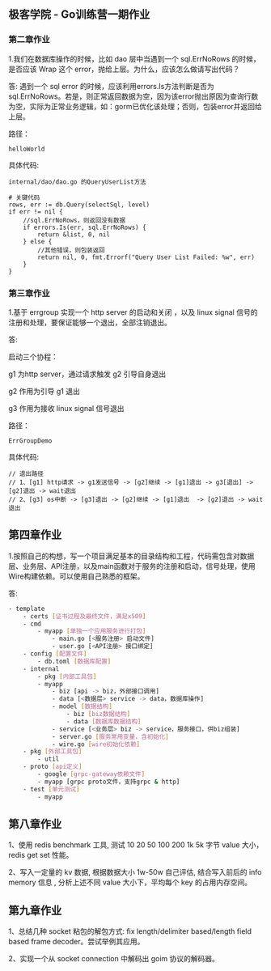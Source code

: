 ## 极客学院 - Go训练营一期作业

### 第二章作业

1.我们在数据库操作的时候，比如 dao 层中当遇到一个 sql.ErrNoRows 的时候，是否应该 Wrap 这个 error，抛给上层。为什么，应该怎么做请写出代码？

答: 遇到一个 sql error 的时候，应该利用errors.Is方法判断是否为sql.ErrNoRows。若是，则正常返回数据为空，因为该error抛出原因为查询行数为空，实际为正常业务逻辑，如：gorm已优化该处理；否则，包装error并返回给上层。

路径：
```
helloWorld
```

具体代码:
```
internal/dao/dao.go 的QueryUserList方法

# 关键代码
rows, err := db.Query(selectSql, level)
if err != nil {
    //sql.ErrNoRows，则返回没有数据
    if errors.Is(err, sql.ErrNoRows) {
        return &list, 0, nil
    } else {
        //其他错误，则包装返回
        return nil, 0, fmt.Errorf("Query User List Failed: %w", err)
    }
}
```

### 第三章作业

1.基于 errgroup 实现一个 http server 的启动和关闭 ，以及 linux signal 信号的注册和处理，要保证能够一个退出，全部注销退出。

答: 

启动三个协程：

g1 为http server，通过请求触发 g2 引导自身退出

g2 作用为引导 g1 退出

g3 作用为接收 linux signal 信号退出

路径：
```
ErrGroupDemo
```

具体代码:
```
// 退出路径
// 1、[g1] http请求 -> g1发送信号 -> [g2]继续 -> [g1]退出 -> g3[退出] -> [g2]退出 -> wait退出
// 2、[g3] os中断 -> [g3]退出 -> [g2]继续 -> [g1]退出  -> [g2]退出 -> wait退出
```

## 第四章作业

1.按照自己的构想，写一个项目满足基本的目录结构和工程，代码需包含对数据层、业务层、API注册，以及main函数对于服务的注册和启动，信号处理，使用Wire构建依赖。可以使用自己熟悉的框架。

答: 

```sh
- template
    - certs [证书过程及最终文件，满足x509]
    - cmd
        - myapp [单独一个应用服务进行打包]
            - main.go [<服务注册> 启动文件]
            - user.go [<API注册> 接口绑定]
    - config [配置文件]
        - db.toml [数据库配置]
    - internal
        - pkg [内部工具包]
        - myapp
            - biz [api -> biz，外部接口调用]
            - data [<数据层> service -> data，数据库操作]
            - model [数据结构]
                - biz [biz数据结构]
                - data [数据库数据结构]
            - service [<业务层> biz -> service，服务接口，供biz组装]
            - server.go [服务常用变量，含初始化]
            - wire.go [wire初始化依赖]
    - pkg [外部工具包]
        - util
    - proto [api定义]
        - google [grpc-gateway依赖文件]
        - myapp [grpc proto文件，支持grpc & http]
    - test [单元测试]
        - myapp
```

## 第八章作业

1、使用 redis benchmark 工具, 测试 10 20 50 100 200 1k 5k 字节 value 大小，redis get set 性能。

2、写入一定量的 kv 数据, 根据数据大小 1w-50w 自己评估, 结合写入前后的 info memory 信息  , 分析上述不同 value 大小下，平均每个 key 的占用内存空间。

## 第九章作业

1、总结几种 socket 粘包的解包方式: fix length/delimiter based/length field based frame decoder。尝试举例其应用。

2、实现一个从 socket connection 中解码出 goim 协议的解码器。